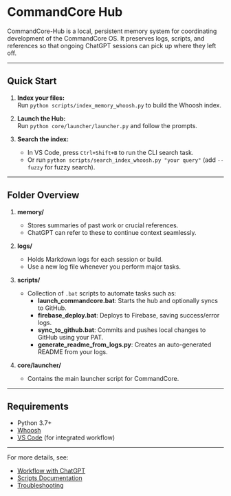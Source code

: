 # CommandCore Hub

CommandCore-Hub is a local, persistent memory system for coordinating development of the CommandCore OS. 
It preserves logs, scripts, and references so that ongoing ChatGPT sessions can pick up where they left off.

---

## Quick Start

1. **Index your files:**  
   Run `python scripts/index_memory_whoosh.py` to build the Whoosh index.

2. **Launch the Hub:**  
   Run `python core/launcher/launcher.py` and follow the prompts.

3. **Search the index:**  
   - In VS Code, press `Ctrl+Shift+B` to run the CLI search task.
   - Or run `python scripts/search_index_whoosh.py "your query"` (add `--fuzzy` for fuzzy search).

---

## Folder Overview

1. **memory/**  
   - Stores summaries of past work or crucial references. 
   - ChatGPT can refer to these to continue context seamlessly.

2. **logs/**  
   - Holds Markdown logs for each session or build. 
   - Use a new log file whenever you perform major tasks.

3. **scripts/**  
   - Collection of `.bat` scripts to automate tasks such as:
     - **launch_commandcore.bat**: Starts the hub and optionally syncs to GitHub.
     - **firebase_deploy.bat**: Deploys to Firebase, saving success/error logs.
     - **sync_to_github.bat**: Commits and pushes local changes to GitHub using your PAT.
     - **generate_readme_from_logs.py**: Creates an auto-generated README from your logs.

4. **core/launcher/**  
   - Contains the main launcher script for CommandCore.

---

## Requirements

- Python 3.7+
- [Whoosh](https://pypi.org/project/Whoosh/)
- [VS Code](https://code.visualstudio.com/) (for integrated workflow)

---

For more details, see:

- [Workflow with ChatGPT](WORKFLOW.md)
- [Scripts Documentation](SCRIPTS.md)
- [Troubleshooting](TROUBLESHOOTING.md)
